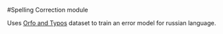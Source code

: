 #Spelling Correction module

Uses [Orfo and Typos](https://github.com/dkulagin/kartaslov/tree/master/dataset/orfo_and_typos) dataset to train an error model for russian language.
